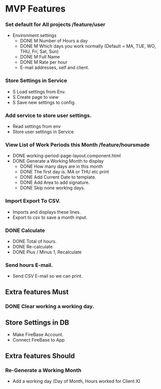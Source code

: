 # MVP Features

### Set default for All projects /feature/user
* Environment settings
  * DONE M Number of Hours a day
  * DONE M Which days you work normally (Default = MA, TUE, WO, THU, Fri, Sat, Sun)
  * DONE M Full Name
  * DONE M Rate per hour
  * E-mail addresses, self and client.
  
### Store Settings in Service
* S Load settings from Env.
* S Create page to view
* S Save new settings to config.
  
### Add service to store user settings.
* Read settings from env
* Store user settings in Service   

### View List of Work Periods this Month /feature/hoursmade
* DONE working-period-page-layout.component.html
* DONE Generate a Working Month to display
  * DONE How many days are in this month
  * DONE The first day is. MA or THU etc print
  * DONE Add Current Date to template.
  * DONE Add Area to add signature.
  * DONE Skip none working days.
    
  
### Import Export To CSV.
* Imports and displays these lines.
* Export to csv to save a month input.  

  
### DONE Calculate
* DONE Total of hours.
* DONE Re-calculate
* DONE Plus / Minus 1, Recalculate


### Send hours E-mail.
* Send CSV E-mail so we can print.

## Extra features Must

### DONE Clear working a working day.

## Store Settings in DB
* Make FireBase Account.
* Connect FireBase to App

## Extra features Should

### Re-Generate a Working Month
* Add a working day (Day of Month, Hours worked for Client X)
